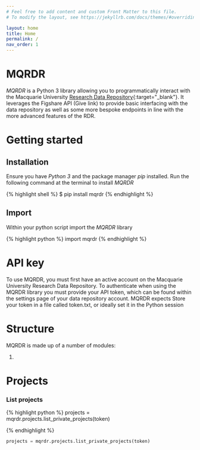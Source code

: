 ```yaml
---
# Feel free to add content and custom Front Matter to this file.
# To modify the layout, see https://jekyllrb.com/docs/themes/#overriding-theme-defaults

layout: home
title: Home
permalink: /
nav_order: 1
---
```


# MQRDR

_MQRDR_ is a Python 3 library allowing you to programmatically interact with the Macquarie University [Research Data Repository](https://mq.figshare.com){:target="\_blank"}. It leverages the Figshare API (Give link) to provide basic interfacing with the data repository as well as some more bespoke endpoints in line with the more advanced features of the RDR.

# Getting started

## Installation

Ensure you have _Python 3_ and the package manager _pip_ installed. Run the following command at the terminal to install _MQRDR_

{% highlight shell %}
$ pip install mqrdr
{% endhighlight %}

## Import

Within your python script import the _MQRDR_ library

{% highlight python %}
import mqrdr
{% endhighlight %}

# API key

To use MQRDR, you must first have an active account on the Macquarie University Research Data Repository. To authenticate when using the MQRDR library you must provide your API token, which can be found within the settings page of your data repository account. MQRDR expects Store your token in a file called token.txt, or ideally set it in the Python session

# Structure

MQRDR is made up of a number of modules:

1.

# Projects

### List projects

{% highlight python %}
projects = mqrdr.projects.list_private_projects(token)

{% endhighlight %}

```python
projects = mqrdr.projects.list_private_projects(token)
```
